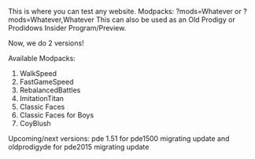 This is where you can test any website. Modpacks: ?mods=Whatever or ?mods=Whatever,Whatever
This can also be used as an Old Prodigy or Prodidows Insider Program/Preview.

Now, we do 2 versions!

Available Modpacks:

1. WalkSpeed
2. FastGameSpeed
3. RebalancedBattles
4. ImitationTitan
5. Classic Faces
6. Classic Faces for Boys
7. CoyBlush

  Upcoming/next versions: pde 1.51 for pde1500 migrating update and oldprodigyde for pde2015 migrating update
